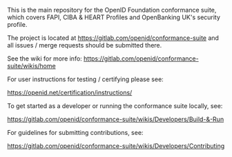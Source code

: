 This is the main repository for the OpenID Foundation conformance
suite, which covers FAPI, CIBA & HEART Profiles and OpenBanking UK's
security profile.

The project is located at https://gitlab.com/openid/conformance-suite
and all issues / merge requests should be submitted there.

See the wiki for more info: https://gitlab.com/openid/conformance-suite/wikis/home

For user instructions for testing / certifying please see:

https://openid.net/certification/instructions/

To get started as a developer or running the conformance suite locally, see:

https://gitlab.com/openid/conformance-suite/wikis/Developers/Build-&-Run

For guidelines for submitting contributions, see:

https://gitlab.com/openid/conformance-suite/wikis/Developers/Contributing
